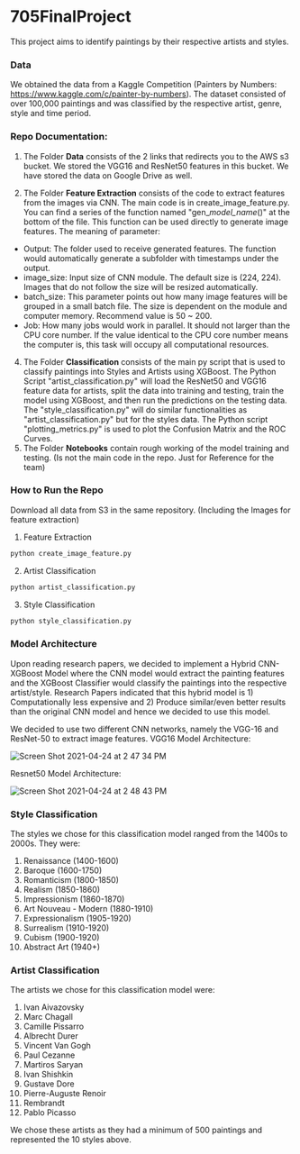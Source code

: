 # 705FinalProject

This project aims to identify paintings by their respective artists and styles. 


### Data

We obtained the data from a Kaggle Competition (Painters by Numbers: https://www.kaggle.com/c/painter-by-numbers). The dataset consisted of over 100,000 paintings and was classified by the respective artist, genre, style and time period. 


### Repo Documentation:
1) The Folder **Data** consists of the 2 links that redirects you to the AWS s3 bucket. We stored the VGG16 and ResNet50 features in this bucket. We have stored the data on Google Drive as well. 

2) The Folder **Feature Extraction** consists of the code to extract features from the images via CNN. The main code is in create_image_feature.py. You can find a series of the function named "gen_*model_name*()" at the bottom of the file. This function can be used directly to generate image features. The meaning of parameter:
  - Output: The folder used to receive generated features. The function would automatically generate a subfolder with timestamps under the output. 
  - image_size: Input size of CNN module. The default size is (224, 224). Images that do not follow the size will be resized automatically. 
  - batch_size: This parameter points out how many image features will be grouped in a small batch file. The size is dependent on the module and computer memory. Recommend value is 50 ~ 200. 
  - Job: How many jobs would work in parallel. It should not larger than the CPU core number. If the value identical to the CPU core number means the computer is, this task will occupy all computational resources. 



4) The Folder **Classification** consists of the main py script that is used to classify paintings into Styles and Artists using XGBoost. The Python Script "artist_classification.py" will load the ResNet50 and VGG16 feature data for artists, split the data into training and testing, train the model using XGBoost, and then run the predictions on the testing data. The "style_classification.py" will do similar functionalities as "artist_classification.py" but for the styles data. The Python script "plotting_metrics.py" is used to plot the Confusion Matrix and the ROC Curves.
5) The Folder **Notebooks** contain rough working of the model training and testing. (Is not the main code in the repo. Just for Reference for the team)


### How to Run the Repo
Download all data from S3 in the same repository.
(Including the Images for feature extraction)
1) Feature Extraction
```python
python create_image_feature.py
```
2) Artist Classification

```python
python artist_classification.py
```
3) Style Classification
```python
python style_classification.py
```
### Model Architecture

Upon reading research papers, we decided to implement a Hybrid CNN-XGBoost Model where the CNN model would extract the painting features and the XGBoost Classifier would classify the paintings into the respective artist/style. Research Papers indicated that this hybrid model is 1) Computationally less expensive and 2) Produce similar/even better results than the original CNN model and hence we decided to use this model. 

We decided to use two different CNN networks, namely the VGG-16 and ResNet-50 to extract image features.
VGG16 Model Architecture:

![Screen Shot 2021-04-24 at 2 47 34 PM](https://user-images.githubusercontent.com/30974949/115969656-02cb4a80-a50c-11eb-8fc4-37770e8d1ddf.png)

Resnet50 Model Architecture:

![Screen Shot 2021-04-24 at 2 48 43 PM](https://user-images.githubusercontent.com/30974949/115969686-2bebdb00-a50c-11eb-816d-80c472057601.png)
###


### Style Classification

The styles we chose for this classification model ranged from the 1400s to 2000s. They were:

1. Renaissance (1400-1600)
2. Baroque (1600-1750)
3. Romanticism (1800-1850)
4. Realism (1850-1860)
5. Impressionism (1860-1870)
6. Art Nouveau - Modern (1880-1910)
7. Expressionalism (1905-1920)
8. Surrealism (1910-1920)
9. Cubism (1900-1920)
10. Abstract Art (1940+)


### Artist Classification

The artists we chose for this classification model were:
1. Ivan Aivazovsky
2. Marc Chagall
3. Camille Pissarro
4. Albrecht Durer
5. Vincent Van Gogh
6. Paul Cezanne
7. Martiros Saryan
8. Ivan Shishkin
9. Gustave Dore
10. Pierre-Auguste Renoir
11. Rembrandt
12. Pablo Picasso

We chose these artists as they had a minimum of 500 paintings and represented the 10 styles above.
